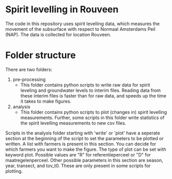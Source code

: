# Spirit levelling in Rouveen
The code in this repository uses spirit levelling data, which measures the movement of the subsurface with respect to Normaal Amsterdams Peil (NAP).
The data is collected for location Rouveen.

# Folder structure
There are two folders:
1. pre-processing
   - This folder contains python scripts to write raw data for spirit leveling and groundwater levels to interim files.
     Reading data from these interim files is faster than for raw data, and speeds up the time it takes to make figures.
2. analysis
   - This folder contains python scripts to plot (changes in) spirit levelling measurements.
     Further, some scripts in this folder write statistics of the spirit levelling measurements to new csv files.

Scripts in the analysis folder starting with 'write' or 'plot' have a seperate section at the beginning of the script to set the parameters to be plotted or written.
A list with farmers is present in this section. You can decide for which farmers you want to make the figure.
The type of plot can be set with keyword plot. Possible values are "R" for referentieperceel or "D" for maatregelenperceel.
Other possible parameters in this section are season, year, transect, and tov_t0. These are only present in some scripts for plotting.
